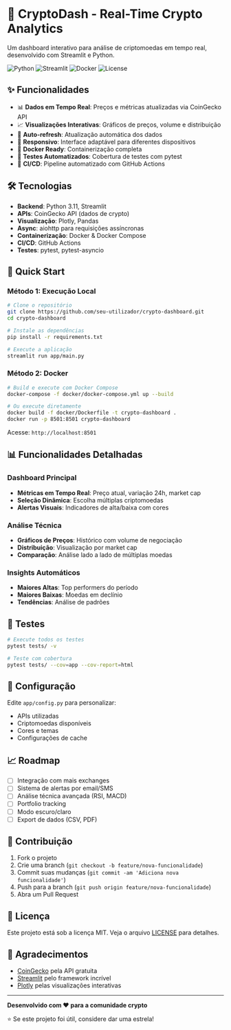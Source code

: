 # 🚀 CryptoDash - Real-Time Crypto Analytics

Um dashboard interativo para análise de criptomoedas em tempo real, desenvolvido com Streamlit e Python.

![Python](https://img.shields.io/badge/Python-3.11-blue)
![Streamlit](https://img.shields.io/badge/Streamlit-1.28-red)
![Docker](https://img.shields.io/badge/Docker-Ready-blue)
![License](https://img.shields.io/badge/License-MIT-green)

## ✨ Funcionalidades

- 📊 **Dados em Tempo Real**: Preços e métricas atualizadas via CoinGecko API
- 📈 **Visualizações Interativas**: Gráficos de preços, volume e distribuição
- 🔄 **Auto-refresh**: Atualização automática dos dados
- 📱 **Responsivo**: Interface adaptável para diferentes dispositivos
- 🐳 **Docker Ready**: Containerização completa
- 🧪 **Testes Automatizados**: Cobertura de testes com pytest
- 🚀 **CI/CD**: Pipeline automatizado com GitHub Actions

## 🛠️ Tecnologias

- **Backend**: Python 3.11, Streamlit
- **APIs**: CoinGecko API (dados de crypto)
- **Visualização**: Plotly, Pandas
- **Async**: aiohttp para requisições assíncronas
- **Containerização**: Docker & Docker Compose
- **CI/CD**: GitHub Actions
- **Testes**: pytest, pytest-asyncio

## 🚀 Quick Start

### Método 1: Execução Local

```bash
# Clone o repositório
git clone https://github.com/seu-utilizador/crypto-dashboard.git
cd crypto-dashboard

# Instale as dependências
pip install -r requirements.txt

# Execute a aplicação
streamlit run app/main.py
```

### Método 2: Docker

```bash
# Build e execute com Docker Compose
docker-compose -f docker/docker-compose.yml up --build

# Ou execute diretamente
docker build -f docker/Dockerfile -t crypto-dashboard .
docker run -p 8501:8501 crypto-dashboard
```

Acesse: `http://localhost:8501`

## 📊 Funcionalidades Detalhadas

### Dashboard Principal

- **Métricas em Tempo Real**: Preço atual, variação 24h, market cap
- **Seleção Dinâmica**: Escolha múltiplas criptomoedas
- **Alertas Visuais**: Indicadores de alta/baixa com cores

### Análise Técnica

- **Gráficos de Preços**: Histórico com volume de negociação
- **Distribuição**: Visualização por market cap
- **Comparação**: Análise lado a lado de múltiplas moedas

### Insights Automáticos

- **Maiores Altas**: Top performers do período
- **Maiores Baixas**: Moedas em declínio
- **Tendências**: Análise de padrões

## 🧪 Testes

```bash
# Execute todos os testes
pytest tests/ -v

# Teste com cobertura
pytest tests/ --cov=app --cov-report=html
```

## 🔧 Configuração

Edite `app/config.py` para personalizar:

- APIs utilizadas
- Criptomoedas disponíveis
- Cores e temas
- Configurações de cache

## 📈 Roadmap

- [ ] Integração com mais exchanges
- [ ] Sistema de alertas por email/SMS
- [ ] Análise técnica avançada (RSI, MACD)
- [ ] Portfolio tracking
- [ ] Modo escuro/claro
- [ ] Export de dados (CSV, PDF)

## 🤝 Contribuição

1. Fork o projeto
2. Crie uma branch (`git checkout -b feature/nova-funcionalidade`)
3. Commit suas mudanças (`git commit -am 'Adiciona nova funcionalidade'`)
4. Push para a branch (`git push origin feature/nova-funcionalidade`)
5. Abra um Pull Request

## 📄 Licença

Este projeto está sob a licença MIT. Veja o arquivo [LICENSE](LICENSE) para detalhes.

## 🙏 Agradecimentos

- [CoinGecko](https://coingecko.com) pela API gratuita
- [Streamlit](https://streamlit.io) pelo framework incrível
- [Plotly](https://plotly.com) pelas visualizações interativas

---

**Desenvolvido com ❤️ para a comunidade crypto**

⭐ Se este projeto foi útil, considere dar uma estrela!
